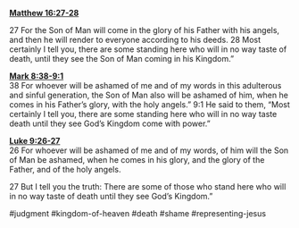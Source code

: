 **[Matthew 16:27-28](http://www.blueletterbible.org/search/preSearch.cfm?Criteria=Matthew+16.27-28&t=NIV)**

27 For the Son of Man will come in the glory of his Father with his angels, and then he will render to everyone according to his deeds. 28 Most certainly I tell you, there are some standing here who will in no way taste of death, until they see the Son of Man coming in his Kingdom.”

**[Mark 8:38-9:1](http://www.blueletterbible.org/search/preSearch.cfm?Criteria=Mark+8.38-9.1&t=NIV)**  
38 For whoever will be ashamed of me and of my words in this adulterous and sinful generation, the Son of Man also will be ashamed of him, when he comes in his Father’s glory, with the holy angels.” 9:1 He said to them, “Most certainly I tell you, there are some standing here who will in no way taste death until they see God’s Kingdom come with power.”

**[Luke 9:26-27](http://www.blueletterbible.org/search/preSearch.cfm?Criteria=Luke+9.26-27&t=NIV)**  
26 For whoever will be ashamed of me and of my words, of him will the Son of Man be ashamed, when he comes in his glory, and the glory of the Father, and of the holy angels.

27 But I tell you the truth: There are some of those who stand here who will in no way taste of death until they see God’s Kingdom.”

#judgment #kingdom-of-heaven #death #shame #representing-jesus